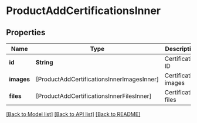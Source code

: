 # ProductAddCertificationsInner

## Properties
Name | Type | Description | Notes
------------ | ------------- | ------------- | -------------
**id** | **String** | Certification ID | 
**images** | [ProductAddCertificationsInnerImagesInner] | Certification images | [optional] 
**files** | [ProductAddCertificationsInnerFilesInner] | Certification files | [optional] 

[[Back to Model list]](../README.md#documentation-for-models) [[Back to API list]](../README.md#documentation-for-api-endpoints) [[Back to README]](../README.md)


